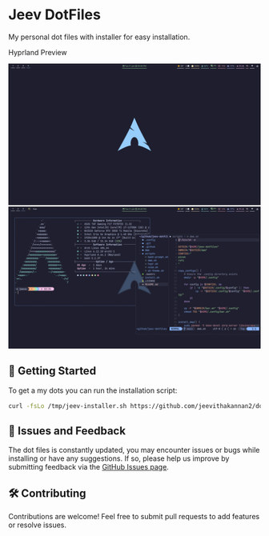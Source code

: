 # Jeev DotFiles

My personal dot files with installer for easy installation.

Hyprland Preview

![Preview](/.github/desktop.png)
![Preview](/.github/terminal.png)

## 🚀 Getting Started

To get a my dots you can run the installation script:
```bash
curl -fsLo /tmp/jeev-installer.sh https://github.com/jeevithakannan2/dotfiles/releases/latest/download/install.sh && sh /tmp/jeev-installer.sh
```

## 🐞 Issues and Feedback

The dot files is constantly updated, you may encounter issues or bugs while installing or have any suggestions. If so, please help us improve by submitting feedback via the [GitHub Issues page](https://github.com/jeevithakannan2/dotfiles/issues).

## 🛠 Contributing

Contributions are welcome! Feel free to submit pull requests to add features or resolve issues.
